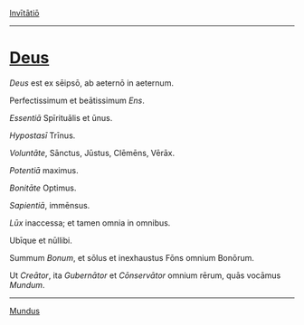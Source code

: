 [Invītātiō](../001-invitatio.md)

---

# [Deus](https://www.archive.org/stream/cu31924032499455#page/n44/mode/1up)

*Deus* est ex sēipsō, ab aeternō in aeternum.

Perfectissimum et beātissimum *Ens*.

*Essentiā* Spīrituālis et ūnus.

*Hypostasī* Trīnus.

*Voluntāte*, Sānctus, Jūstus, Clēmēns, Vērāx.

*Potentiā* maximus.

*Bonitāte* Optimus.

*Sapientiā*, immēnsus.

*Lūx* inaccessa; et tamen omnia in omnibus.

Ubīque et nūllibi.

Summum *Bonum*, et sōlus et inexhaustus Fōns omnium Bonōrum.

Ut *Creātor*, ita *Gubernātor* et *Cōnservātor* omnium rērum, quās vocāmus *Mundum*.

---

[Mundus](../003-mundus.md)
